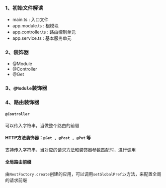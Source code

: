 ### 1、初始文件解读

- main.ts : 入口文件
- app.module.ts : 根模块
- app.controller.ts : 路由控制单元
- app.service.ts : 基本服务单元

### 2、装饰器

- @Module
- @Controller
- @Get

### 3、`@Module`装饰器

### 4、路由装饰器

#### `@Controller`

可以传入字符串，当做整个路由的前缀

#### HTTP方法装饰器：`@Get , @Post , @Put` 等

支持传入字符串，当对应的请求方法和装饰器参数匹配时，进行调用

#### 全局路由前缀

由`NestFactory.create`创建的应用，可以调用`setGlobalPrefix`方法，来配置全局的请求前缀